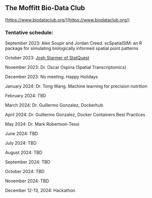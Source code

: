 ## The Moffitt Bio-Data Club
[https://www.biodataclub.org/](https://www.biodataclub.org/)

### Tentative schedule:

September 2023: Alex Soupir and Jordan Creed. scSpatialSIM: an R package for simulating biologically informed spatial point patterns

October 2023: [Josh Starmer of StatQuest](https://www.youtube.com/c/joshstarmer)

November 2023: Dr. Oscar Ospina (Spatial Transcriptomics)

December 2023: No meeting. Happy Holidays

January 2024: Dr. Tong Wang. Machine learning for precision nutrition

February 2024: TBD

March 2024: Dr. Guillermo Gonzalez, Dockerhub

April 2024: Dr. Guillermo Gonzalez, Docker Containers Best Practices

May 2024: Dr. Mark Robertson-Tessi

June 2024: TBD

July 2024: TBD

August 2024: TBD

September 2024: TBD

October 2024: TBD

November 2024: TBD

December 12-13, 2024: Hackathon
